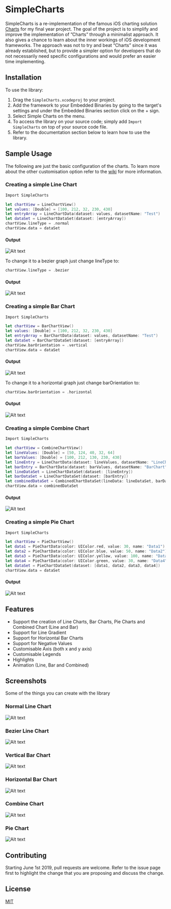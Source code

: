 # SimpleCharts

SimpleCharts is a re-implementation of the famous iOS charting solution [Charts](https://github.com/danielgindi/Charts) for
my final year project. The goal of the project is to simplify and improve the implementation of ”Charts” through a minimalist 
approach. It also gives a chance to learn about the inner workings of iOS development frameworks. The approach was not to try 
and beat “Charts” since it was already established, but to provide a simpler option for developers that do not necessarily 
need specific configurations and would prefer an easier time implementing.


## Installation

To use the library:
1. Drag the `SimpleCharts.xcodeproj` to your project.
2. Add the framework to your Embedded Binaries by going to the target's settings and under the Embedded Binaries section click
on the + sign.
3. Select Simple Charts on the menu.
4. To access the library on your source code; simply add `Import SimpleCharts` on top of your source code file.
5. Refer to the documentation section below to learn how to use the library.

## Sample Usage

The following are just the basic configuration of the charts. To learn more about the other customisation option refer to the
[wiki](https://github.com/JuanPaolo24/SimpleCharts/wiki) for more information. 

### Creating a simple Line Chart

```Swift
Import SimpleCharts

let chartView = LineChartView()
let values: [Double] = [100, 212, 32, 230, 430]
let entryArray = LineChartData(dataset: values, datasetName: "Test")
let dataSet = LineChartDataSet(dataset: [entryArray])
chartView.lineType = .normal
chartView.data = dataSet
```
#### Output
![Alt text](SampleUsage/sampleusageline.png?raw=true "Normal Line Chart")

To change it to a bezier graph just change lineType to:

```Swift
chartView.lineType = .bezier
```
#### Output
![Alt text](SampleUsage/sampleusagebezier.png?raw=true "Bezier Line Chart")

### Creating a simple Bar Chart

```Swift
Import SimpleCharts

let chartView = BarChartView()
let values: [Double] = [100, 212, 32, 230, 430]
let entryArray = BarChartData(dataset: values, datasetName: "Test")
let dataSet = BarChartDataSet(dataset: [entryArray])
chartView.barOrientation = .vertical
chartView.data = dataSet
```
#### Output
![Alt text](SampleUsage/sampleusagevertical.png?raw=true "Vertical Bar Chart")

To change it to a horizontal graph just change barOrientation to:

```Swift
chartView.barOrientation = .horizontal
```
#### Output
![Alt text](SampleUsage/sampleusagehorizontal.png?raw=true "Horizontal Bar Chart")

### Creating a simple Combine Chart

```Swift
Import SimpleCharts

let chartView = CombineChartView()
let lineValues: [Double] = [50, 124, 40, 32, 64]
let barValues: [Double] = [100, 212, 130, 230, 430]
let lineEntry = LineChartData(dataset: lineValues, datasetName: "LineChart")
let barEntry = BarChartData(dataset: barValues, datasetName: "BarChart")
let lineDataSet = LineChartDataSet(dataset: [lineEntry])
let barDataSet = LineChartDataSet(dataset: [barEntry])
let combinedDataSet = CombinedChartDataSet(lineData: lineDataSet, barData: barDataSet)
chartView.data = combinedDataSet
```
#### Output
![Alt text](SampleUsage/sampleusagecombine.png?raw=true "Combine Chart")

### Creating a simple Pie Chart

```Swift
Import SimpleCharts

let chartView = PieChartView()
let data1 = PieChartData(color: UIColor.red, value: 30, name: "Data1")
let data2 = PieChartData(color: UIColor.blue, value: 50, name: "Data2")
let data3 = PieChartData(color: UIColor.yellow, value: 100, name: "Data3")
let data4 = PieChartData(color: UIColor.green, value: 30, name: "Data4")
let dataSet = PieChartDataSet(dataset: [data1, data2, data3, data4])
chartView.data = dataSet
```
#### Output
![Alt text](SampleUsage/sampleusagepie.png?raw=true "Pie Chart")

## Features

- Support the creation of Line Charts, Bar Charts, Pie Charts and Combined Chart (Line and Bar)
- Support for Line Gradient
- Support for Horizontal Bar Charts
- Support for Negative Values
- Customisable Axis (both x and y axis)
- Customisable Legends 
- Highlights
- Animation (Line, Bar and Combined)

## Screenshots
Some of the things you can create with the library

### Normal Line Chart
![Alt text](Screenshots/linechart.png?raw=true "Normal Line Chart")

### Bezier Line Chart
![Alt text](Screenshots/beziercurve.png?raw=true "Bezier Line Chart")

### Vertical Bar Chart
![Alt text](Screenshots/verticalbargraph.png?raw=true "Vertical Bar Chart")

### Horizontal Bar Chart
![Alt text](Screenshots/horizontalbargraph.png?raw=true "Horizontal Bar Chart")

### Combine Chart
![Alt text](Screenshots/combinechart.png?raw=true "Combine Chart")

### Pie Chart
![Alt text](Screenshots/piechart.png?raw=true "Pie Chart")


## Contributing

Starting June 1st 2019, pull requests are welcome. Refer to the issue page first to highlight the change that you are proposing 
and discuss the change. 

## License
[MIT](https://choosealicense.com/licenses/mit/)
